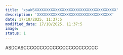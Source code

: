 ```yaml
---
title: 'xsaWSXXXXXXXXXXXXXXXXXXXXXXXXXXXXXXXXXXXX'
description: 'XXXXXXXXXXXXXXXXXXXXXXXXXXXXXXXXX'
date: 17/10/2025, 11:37:5
modified_date: 17/10/2025, 11:37:5
image: 
status: 1
---
```


  <p>ASDCASCCCCCCCCCCCCCCCCCCCCCCC</p>